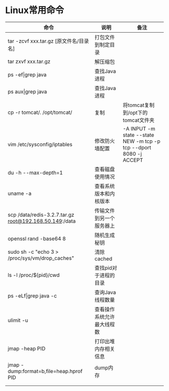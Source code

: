 # Linux常用命令

| 命令                                                   | 说明                       | 备注                                                         |
| ------------------------------------------------------ | -------------------------- | ------------------------------------------------------------ |
| tar -zcvf xxx.tar.gz [原文件名/目录名]                 | 打包文件到制定目录         |                                                              |
| tar zxvf xxx.tar.gz                                    | 解压缩包                   |                                                              |
| ps -ef\|grep java                                      | 查找Java进程               |                                                              |
| ps aux\|grep java                                      | 查找Java进程               |                                                              |
| cp -r tomcat/. /opt/tomcat/                            | 复制                       | 将tomcat复制到/opt下的tomcat文件夹                           |
| vim /etc/sysconfig/iptables                            | 修改防火墙配置             | -A INPUT -m state --state NEW -m tcp -p tcp --dport 8080 -j ACCEPT |
| du -h --max-depth=1                                    | 查看磁盘使用情况           |                                                              |
| uname -a                                               | 查看系统版本和内核版本     |                                                              |
| scp /data/redis-3.2.7.tar.gz root@192.168.50.149:/data | 传输文件到另一个服务器上   |                                                              |
| openssl rand -base64 8                                 | 随机生成秘钥               |                                                              |
| sudo sh -c "echo  3 > /proc/sys/vm/drop_caches"        | 清除cached                 |                                                              |
| ls -l /proc/${pid}/cwd                                 | 查找pid对于进程的目录      |                                                              |
| ps -eLf\|grep java -c                                  | 查询Java线程数量           |                                                              |
| ulimit -u                                              | 查看操作系统允许最大线程数 |                                                              |
| jmap -heap PID                                         | 打印出堆内存相关信息       |                                                              |
| jmap -dump:format=b,file=heap.hprof PID                | dump内存                   |                                                              |
|                                                        |                            |                                                              |
|                                                        |                            |                                                              |
